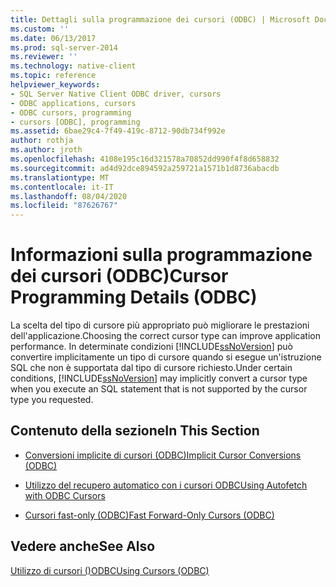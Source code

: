 ```yaml
---
title: Dettagli sulla programmazione dei cursori (ODBC) | Microsoft Docs
ms.custom: ''
ms.date: 06/13/2017
ms.prod: sql-server-2014
ms.reviewer: ''
ms.technology: native-client
ms.topic: reference
helpviewer_keywords:
- SQL Server Native Client ODBC driver, cursors
- ODBC applications, cursors
- ODBC cursors, programming
- cursors [ODBC], programming
ms.assetid: 6bae29c4-7f49-419c-8712-90db734f992e
author: rothja
ms.author: jroth
ms.openlocfilehash: 4108e195c16d321578a70852dd990f4f8d658832
ms.sourcegitcommit: ad4d92dce894592a259721a1571b1d8736abacdb
ms.translationtype: MT
ms.contentlocale: it-IT
ms.lasthandoff: 08/04/2020
ms.locfileid: "87626767"
---
```

# <a name="cursor-programming-details-odbc"></a><span data-ttu-id="577e6-102">Informazioni sulla programmazione dei cursori (ODBC)</span><span class="sxs-lookup"><span data-stu-id="577e6-102">Cursor Programming Details (ODBC)</span></span>
  <span data-ttu-id="577e6-103">La scelta del tipo di cursore più appropriato può migliorare le prestazioni dell'applicazione.</span><span class="sxs-lookup"><span data-stu-id="577e6-103">Choosing the correct cursor type can improve application performance.</span></span> <span data-ttu-id="577e6-104">In determinate condizioni [!INCLUDE[ssNoVersion](../../../includes/ssnoversion-md.md)] può convertire implicitamente un tipo di cursore quando si esegue un'istruzione SQL che non è supportata dal tipo di cursore richiesto.</span><span class="sxs-lookup"><span data-stu-id="577e6-104">Under certain conditions, [!INCLUDE[ssNoVersion](../../../includes/ssnoversion-md.md)] may implicitly convert a cursor type when you execute an SQL statement that is not supported by the cursor type you requested.</span></span>  
  
## <a name="in-this-section"></a><span data-ttu-id="577e6-105">Contenuto della sezione</span><span class="sxs-lookup"><span data-stu-id="577e6-105">In This Section</span></span>  
  
-   [<span data-ttu-id="577e6-106">Conversioni implicite di cursori &#40;ODBC&#41;</span><span class="sxs-lookup"><span data-stu-id="577e6-106">Implicit Cursor Conversions &#40;ODBC&#41;</span></span>](implicit-cursor-conversions-odbc.md)  
  
-   [<span data-ttu-id="577e6-107">Utilizzo del recupero automatico con i cursori ODBC</span><span class="sxs-lookup"><span data-stu-id="577e6-107">Using Autofetch with ODBC Cursors</span></span>](using-autofetch-with-odbc-cursors.md)  
  
-   [<span data-ttu-id="577e6-108">Cursori fast-only &#40;ODBC&#41;</span><span class="sxs-lookup"><span data-stu-id="577e6-108">Fast Forward-Only Cursors &#40;ODBC&#41;</span></span>](fast-forward-only-cursors-odbc.md)  
  
## <a name="see-also"></a><span data-ttu-id="577e6-109">Vedere anche</span><span class="sxs-lookup"><span data-stu-id="577e6-109">See Also</span></span>  
 [<span data-ttu-id="577e6-110">Utilizzo di cursori &#40;&#41;ODBC</span><span class="sxs-lookup"><span data-stu-id="577e6-110">Using Cursors &#40;ODBC&#41;</span></span>](../using-cursors-odbc.md)  
  
  
